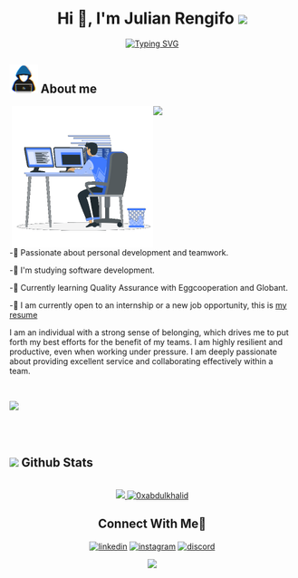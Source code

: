 <h1 align="center"><b>Hi 👋, I'm Julian Rengifo </b><img src="https://media.giphy.com/media/hvRJCLFzcasrR4ia7z/giphy.gif" width="35"></h1>
<!-- hola -->

<div>
<p align="center">
<a href="#"><img src="https://readme-typing-svg.herokuapp.com?font=Fira+Code&weight=500&size=25&pause=1000&color=49CACD&center=true&width=435&lines=Quality+Automation;Software+development+student;Love+a+learning+new+stuff+%3C3" alt="Typing SVG" /></a>
</p>
</div>
 
 <div> <!-- Sobre mi -->

## <picture><img src = "https://github.com/0xAbdulKhalid/0xAbdulKhalid/raw/main/assets/mdImages/about_me.gif" width = 50px></picture> **About me**


<a target="_blank" align="center">
  <picture> <img align="right" src="https://github.com/7oSkaaa/7oSkaaa/blob/main/Images/Right_Side.gif?raw=true" width = 250px></picture>
</a>

<picture> <img align="right" src="https://github.com/0xAbdulKhalid/0xAbdulKhalid/raw/main/assets/mdImages/Right_Side.gif" width = 250px></picture>

<br>
-🚀 Passionate about personal development and teamwork.

-🔭 I'm studying software development.

-🌱 Currently learning Quality Assurance with Eggcooperation and Globant.

-🤝 I am currently open to an internship or a new job opportunity, this is [my resume](#)

I am an individual with a strong sense of belonging, which drives me to put forth my best efforts for the benefit of my teams. I am highly resilient and productive, even when working under pressure. I am deeply passionate about providing excellent service and collaborating effectively within a team.

<br>

<img src="https://user-images.githubusercontent.com/73097560/115834477-dbab4500-a447-11eb-908a-139a6edaec5c.gif"><br><br>

<br>
</div> <!-- fin Sobre mi -->

## <img src="https://media.giphy.com/media/iY8CRBdQXODJSCERIr/giphy.gif" width="35"><b> Github Stats </b>
<br>

<div align="center">

<a href="[https://github.com/0xabdulkhalid/](https://github.com/SoyMordekay)">
  <img src="https://github-readme-stats.vercel.app/api?username=SoyMordekay&include_all_commits=true&count_private=true&show_icons=true&line_height=20&title_color=7A7ADB&icon_color=2234AE&text_color=D3D3D3&bg_color=0,000000,130F40" width="450"/>
  <img src="https://github-readme-stats.vercel.app/api/top-langs?username=SoyMordekay&show_icons=true&locale=en&layout=compact&line_height=20&title_color=7A7ADB&icon_color=2234AE&text_color=D3D3D3&bg_color=0,000000,130F40" width="375"  alt="0xabdulkhalid"/>

</a>
</div>


<!-- Connect with me -->
<!--h2 without bottom border-->
<div align="center" id="user-content-toc">	  
	
   ## Connect With Me🤝

  
</div>

<!--icons and links-->
<p align="center">
<a href="#" target="blank"><img align="center" src="https://user-images.githubusercontent.com/88904952/234979284-68c11d7f-1acc-4f0c-ac78-044e1037d7b0.png" alt="linkedin" height="50" width="50" /></a> 
<a href="#" target="blank"><img align="center" src="https://user-images.githubusercontent.com/88904952/234981169-2dd1e58f-4b7e-468c-8213-034ba62156c3.png" alt="instagram" height="50" width="50" /></a>
<a href="#" target="blank"><img align="center" src="https://user-images.githubusercontent.com/88904952/234982627-019fd336-6248-453c-9b05-97c13fd1d207.png" alt="discord" height="50" width="50" /></a>
  
</p>


<!--profile visit count-->
<div align="center">
  
[![](https://visitcount.itsvg.in/api?id=1010nishant&icon=3&color=6)](https://visitcount.itsvg.in)
  
</div>

